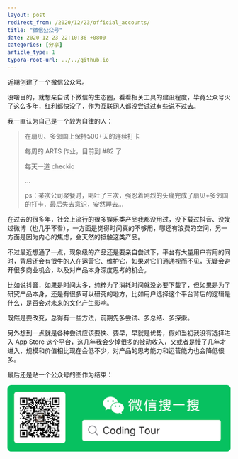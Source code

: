 ```yaml
---
layout: post
redirect_from: /2020/12/23/official_accounts/
title: "微信公众号"
date: 2020-12-23 22:10:36 +0800
categories: [分享]
article_type: 1
typora-root-url: ../../github.io
---
```


近期创建了一个微信公众号。


没啥目的，就想亲自试下微信的生态圈，看看相关工具的建设程度，毕竟公众号火了这么多年，红利都快没了，作为互联网人都没尝试过有些说不过去。

我一直认为自己是一个较为自律的人：

> 在扇贝、多邻国上保持500+天的连续打卡
>
> 每周的 ARTS 作业，目前到 #82 了
>
> 每天一道 checkio
>
> ...
>
> ps：某次公司聚餐时，喝吐了三次，强忍着剧烈的头痛完成了扇贝+多邻国的打卡，最后失去意识，安然睡去...

在过去的很多年，社会上流行的很多娱乐类产品我都没用过，没下载过抖音、没发过微博（也几乎不看），一方面是觉得时间真的不够用，哪还有浪费的空间，另一方面是因为内心的焦虑，会天然的抵触这类产品。

不过最近想通了一点，现象级的产品还是要亲自尝试下，平台有大量用户有用的同时，背后还会有很牛的人在运营它、维护它，如果对它们通通视而不见，无疑会避开很多商业机会，以及对产品本身深度思考的机会。

比如说抖音，如果是时间太多，纯粹为了消耗时间就没必要下载了，但如果是为了研究产品本身，还是有很多可以研究的地方，比如用户选择这个平台背后的逻辑是什么，是否会对未来的文化产生影响。

既然是要改变，总得有一些方法，前期先多尝试、多总结、多探索。

另外想到一点就是各种尝试应该要快、要早，早就是优势，假如当初我没有选择进入 App Store 这个平台，这几年我会少掉很多的被动收入，又或者是慢了几年才进入，规模和价值相比现在会低不少，对产品的思考能力和运营能力也会降低很多。

最后还是贴一个公众号的图作为结束：

![](/assets/img/official_accounts-1.png)

